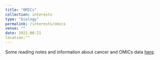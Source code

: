 ```yaml
---
title: "OMICs"
collection: interests
type: "biology"
permalink: /interests/omics
venue: ""
date: 2021-08-21
location:""
---
```


Some reading notes and information about cancer and OMICs data <a href="https://mzufferey.github.io/OMICs/">here</a>.
